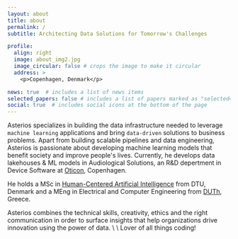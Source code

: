 ```yaml
---
layout: about
title: about
permalink: /
subtitle: Architecting Data Solutions for Tomorrow's Challenges

profile:
  align: right
  image: about_img2.jpg
  image_circular: false # crops the image to make it circular
  address: >
    <p>Copenhagen, Denmark</p>

news: true  # includes a list of news items
selected_papers: false # includes a list of papers marked as "selected={true}"
social: true  # includes social icons at the bottom of the page
---
```


Asterios specializes in building the data infrastructure needed to leverage `machine learning` applications and bring `data-driven` solutions to business problems. 
Apart from building scalable pipelines and data engineering, Asterios is passionate about developing machine learning models that benefit society and improve people's lives. Currently, he develops data lakehouses & ML models in Audiological Solutions, an R&D depertment in Device Software at [Oticon](https://www.oticon.com/), Copenhagen.

He holds a MSc in [Human-Centered Artificial Intelligence](https://www.compute.dtu.dk/english) from DTU, Denmark and a MEng in Electrical and Computer Engineering from [DUTh](https://www.ee.duth.gr/), Greece.

Asterios combines the technical skills, creativity, ethics and the right communication in order to surface insights that help organizations drive innovation using the power of data. 
\\
\\
Lover of all things coding!

<!-- Tell the world about yourself. Link to your favorite [subreddit](http://reddit.com). You can put a picture in, too. The code is already in, just name your picture `prof_pic.jpg` and put it in the `img/` folder.

Put your address / P.O. box / other info right below your picture. You can also disable any these elements by editing `profile` property of the YAML header of your `_pages/about.md`. Edit `_bibliography/papers.bib` and Jekyll will render your [publications page](/al-folio/publications/) automatically.

Link to your social media connections, too. This theme is set up to use [Font Awesome icons](http://fortawesome.github.io/Font-Awesome/) and [Academicons](https://jpswalsh.github.io/academicons/), like the ones below. Add your Facebook, Twitter, LinkedIn, Google Scholar, or just disable all of them. -->
